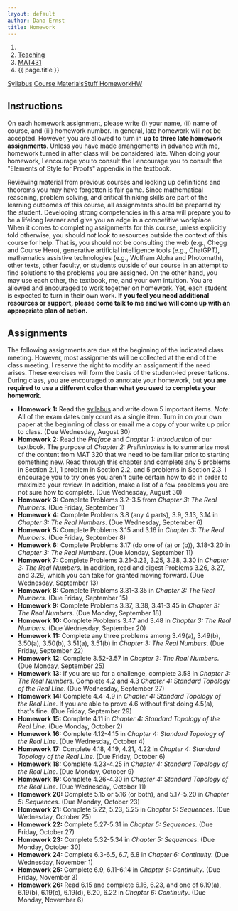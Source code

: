 ```yaml
---
layout: default
author: Dana Ernst
title: Homework
---
```


<ol class="breadcrumb">
  <li><a href="/"><i class="fa fa-home"></i></a></li>
  <li><a href="/teaching/">Teaching</a></li>
  <li><a href="/teaching/mat431f23">MAT431</a></li>
  <li class="active">{{ page.title }}</li>
</ol>

<div class="row">
<div class="col-xs-12">
<div class="btn-group btn-group-justified">
<a class="btn btn-default btn-success" href="{{site.baseurl}}/teaching/mat431f23/syllabus/">Syllabus</a>
<a class="btn btn-default btn-primary" href="{{site.baseurl}}/teaching/mat431f23/materials/">
<span class="hidden-xs">Course Materials</span><span class="visible-xs">Stuff</span>
</a>
<a class="btn btn-default btn-warning" href="{{site.baseurl}}/teaching/mat431f23/homework/">
<span class="hidden-xs">Homework</span><span class="visible-xs">HW</span>
</a>
</div>
</div>
</div>

## Instructions ##
On each homework assignment, please write (i) your name, (ii) name of course, and (iii) homework number. In general, late homework will not be accepted. However, you are allowed to turn in **up to three late homework assignments**. Unless you have made arrangements in advance with me, homework turned in after class will be considered late. When doing your homework, I encourage you to consult the I encourage you to consult the "Elements of Style for Proofs" appendix in the textbook.

Reviewing material from previous courses and looking up definitions and theorems you may have forgotten is fair game. Since mathematical reasoning, problem solving, and critical thinking skills are part of the learning outcomes of this course, all assignments should be prepared by the student. Developing strong competencies in this area will prepare you to be a lifelong learner and give you an edge in a competitive workplace. When it comes to completing assignments for this course, unless explicitly told otherwise, you should *not* look to resources outside the context of this course for help.  That is, you should not be consulting the web (e.g., Chegg and Course Hero), generative artificial intelligence tools (e.g., ChatGPT), mathematics assistive technologies (e.g., Wolfram Alpha and Photomath), other texts, other faculty, or students outside of our course in an attempt to find solutions to the problems you are assigned.  On the other hand, you may use each other, the textbook, me, and your own intuition. You are allowed and encouraged to work together on homework. Yet, each student is expected to turn in their own work.  **If you feel you need additional resources or support, please come talk to me and we will come up with an appropriate plan of action.**

## Assignments ##
The following assignments are due at the beginning of the indicated class meeting. However, most assignments will be collected at the end of the class meeting.  I reserve the right to modify an assignment if the need arises.  These exercises will form the basis of the student-led presentations.  During class, you are encouraged to annotate your homework, but **you are required to use a different color than what you used to complete your homework**.

- **Homework 1:** Read the [syllabus]({{site.baseurl}}/teaching/mat431f23/syllabus/) and write down 5 important items. *Note:*  All of the exam dates only count as a single item.  Turn in on your own paper at the beginning of class or email me a copy of your write up prior to class. (Due Wednesday, August 30)
- **Homework 2:** Read the *Preface* and *Chapter 1: Introduction* of our textbook. The purpose of *Chapter 2: Preliminaries* is to summarize most of the content from MAT 320 that we need to be familiar prior to starting something new. Read through this chapter and complete any 5 problems in Section 2.1, 1 problem in Section 2.2, and 5 problems in Section 2.3. I encourage you to try ones you aren't quite certain how to do in order to maximize your review. In addition, make a list of a few problems you are not sure how to complete. (Due Wednesday, August 30)
- **Homework 3:** Complete Problems 3.2-3.5 from *Chapter 3: The Real Numbers*. (Due Friday, September 1)
- **Homework 4:** Complete Problems 3.8 (any 4 parts), 3.9, 3.13, 3.14 in *Chapter 3: The Real Numbers*. (Due Wednesday, September 6)
- **Homework 5:** Complete Problems 3.15 and 3.16 in *Chapter 3: The Real Numbers*. (Due Friday, September 8)
- **Homework 6:** Complete Problems 3.17 (do one of (a) or (b)), 3.18-3.20 in *Chapter 3: The Real Numbers*. (Due Monday, September 11)
- **Homework 7:** Complete Problems 3.21-3.23, 3.25, 3.28, 3.30 in *Chapter 3: The Real Numbers*. In addition, read and digest Problems 3.26, 3.27, and 3.29, which you can take for granted moving forward. (Due Wednesday, September 13)
- **Homework 8:** Complete Problems 3.31-3.35 in *Chapter 3: The Real Numbers*. (Due Friday, September 15)
- **Homework 9:** Complete Problems 3.37, 3.38, 3.41-3.45 in *Chapter 3: The Real Numbers*. (Due Monday, September 18)
- **Homework 10:** Complete Problems 3.47 and 3.48 in *Chapter 3: The Real Numbers*. (Due Wednesday, September 20)
- **Homework 11:** Complete any three problems among 3.49(a), 3.49(b), 3.50(a), 3.50(b), 3.51(a), 3.51(b) in *Chapter 3: The Real Numbers*. (Due Friday, September 22)
- **Homework 12:** Complete 3.52-3.57 in *Chapter 3: The Real Numbers*. (Due Monday, September 25)
- **Homework 13:** If you are up for a challenge, complete 3.58 in *Chapter 3: The Real Numbers*. Complete 4.2 and 4.3 *Chapter 4: Standard Topology of the Real Line*. (Due Wednesday, September 27)
- **Homework 14:** Complete 4.4-4.9 in *Chapter 4: Standard Topology of the Real Line*. If you are able to prove 4.6 without first doing 4.5(a), that's fine.  (Due Friday, September 29)
- **Homework 15:** Complete 4.11 in *Chapter 4: Standard Topology of the Real Line*.  (Due Monday, October 2)
- **Homework 16:** Complete 4.12-4.15 in *Chapter 4: Standard Topology of the Real Line*.  (Due Wednesday, October 4)
- **Homework 17:** Complete 4.18, 4.19, 4.21, 4.22 in *Chapter 4: Standard Topology of the Real Line*.  (Due Friday, October 6)
- **Homework 18:** Complete 4.23-4.25 in *Chapter 4: Standard Topology of the Real Line*.  (Due Monday, October 9)
- **Homework 19:** Complete 4.26-4.30 in *Chapter 4: Standard Topology of the Real Line*.  (Due Wednesday, October 11)
- **Homework 20:** Complete 5.15 or 5.16 (or both), and 5.17-5.20 in *Chapter 5: Sequences*.  (Due Monday, October 23)
- **Homework 21:** Complete 5.22, 5.23, 5.25 in *Chapter 5: Sequences*.  (Due Wednesday, October 25)
- **Homework 22:** Complete 5.27-5.31 in *Chapter 5: Sequences*.  (Due Friday, October 27)
- **Homework 23:** Complete 5.32-5.34 in *Chapter 5: Sequences*.  (Due Monday, October 30)
- **Homework 24:** Complete 6.3-6.5, 6.7, 6.8 in *Chapter 6: Continuity*.  (Due Wednesday, November 1)
- **Homework 25:** Complete 6.9, 6.11-6.14 in *Chapter 6: Continuity*.  (Due Friday, November 3)
- **Homework 26:** Read 6.15 and complete 6.16, 6.23, and one of 6.19(a), 6.19(b), 6.19(c), 6.19(d), 6.20, 6.22 in *Chapter 6: Continuity*.  (Due Monday, November 6)

<!-- 
- **Homework 5:** Complete Problems 3.8, 3.9, 3.13, 3.14 from [Chapter 3: The Real Numbers]({{site.baseurl}}/teaching/mat431f23/RealNumbers.pdf). (Due Monday, August 30)
- **Homework 6:** Complete Problems 3.15 and 3.16 from [Chapter 3: The Real Numbers]({{site.baseurl}}/teaching/mat431f23/RealNumbers.pdf). (Due Wednesday, September 1)
- **Homework 7:** Complete Problems 3.18-3.22 from [Chapter 3: The Real Numbers]({{site.baseurl}}/teaching/mat431f23/RealNumbers.pdf). In addition, read and digest Problem 3.17, which you can take for granted moving forward. (Due Friday, September 3)
- **Homework 8:** Complete Problems 3.23, 3.25, 3.28, 3.30 from [Chapter 3: The Real Numbers]({{site.baseurl}}/teaching/mat431f23/RealNumbers.pdf). In addition, read and digest Problems 3.26, 3.27, and 3.29, which you can take for granted moving forward. (Due Wednesday, September 8)
- **Homework 9:** Complete Problems 3.31-3.35 from [Chapter 3: The Real Numbers]({{site.baseurl}}/teaching/mat431f23/RealNumbers.pdf). (Due Friday, September 10)
- **Homework 10:** Complete Problems 3.37, 3.38, 3.41-3.43 from [Chapter 3: The Real Numbers]({{site.baseurl}}/teaching/mat431f23/RealNumbers.pdf).  (Due Monday, September 13)
- **Homework 11:** Complete Problems 3.44, 3.45, 3.47, 3.48 from [Chapter 3: The Real Numbers]({{site.baseurl}}/teaching/mat431f23/RealNumbers.pdf).  (Due Wednesday, September 15)
- **Homework 12:** Complete Problems 3.49(a or b), 3.50(a or b), 3.51, 3.52 from [Chapter 3: The Real Numbers]({{site.baseurl}}/teaching/mat431f23/RealNumbers.pdf).  (Due Friday, September 17)
- **Homework 13:** Complete Problems 3.53 and 3.54 from [Chapter 3: The Real Numbers]({{site.baseurl}}/teaching/mat431f23/RealNumbers.pdf).  (Due Monday, September 20)
- **Homework 14:** Complete Problems 3.55 and 3.56 from [Chapter 3: The Real Numbers]({{site.baseurl}}/teaching/mat431f23/RealNumbers.pdf) and 4.2-4.6 in [Chapter 4: Standard Topology of the Real Line]({{site.baseurl}}/teaching/mat431f23/Topology.pdf).  (Due Wednesday, September 22)
- **Homework 15:** Complete Problems 4.7-4.9, 4.11 in [Chapter 4: Standard Topology of the Real Line]({{site.baseurl}}/teaching/mat431f23/Topology.pdf).  (Due Friday, September 24)
- **Homework 16:** Complete Problems 5.8, 5.9, 5.15-5.17 in [Chapter 5: Sequences]({{site.baseurl}}/teaching/mat431f23/Sequences.pdf).  (Due Wednesday, October 6)
- **Homework 17:** Complete Problems 5.19, 5.20, 5.22, 5.24 in [Chapter 5: Sequences]({{site.baseurl}}/teaching/mat431f23/Sequences.pdf).  (Due Friday, October 8)
- **Homework 18:** Complete Problems 5.25, 5.26, 5.28, 5.29 in [Chapter 5: Sequences]({{site.baseurl}}/teaching/mat431f23/Sequences.pdf). Problem 5.27 is optional.  (Due Monday, October 11)
- **Homework 19:** Complete Problems 5.30, 5.31 in [Chapter 5: Sequences]({{site.baseurl}}/teaching/mat431f23/Sequences.pdf) and 6.3, 6.4 in [Chapter 6: Continuity]({{site.baseurl}}/teaching/mat431f23/Continuity.pdf).  (Due Wednesday, October 13)
- **Homework 20:** Complete Problems 6.5-6.8 in [Chapter 6: Continuity]({{site.baseurl}}/teaching/mat431f23/Continuity.pdf).  (Due Friday, October 15)
- **Homework 21:** Complete Problems 6.9-6.14 in [Chapter 6: Continuity]({{site.baseurl}}/teaching/mat431f23/Continuity.pdf).  (Due Monday, October 18)
- **Homework 22:** Complete Problems 6.15, 6.16, 6.18 in [Chapter 6: Continuity]({{site.baseurl}}/teaching/mat431f23/Continuity.pdf).  (Due Wednesday, October 20)
- **Homework 23:** Complete Problem 6.19 in [Chapter 6: Continuity]({{site.baseurl}}/teaching/mat431f23/Continuity.pdf).  (Due Friday, October 22)
- **Homework 24:** Complete problems 6.20-6.25 in [Chapter 6: Continuity]({{site.baseurl}}/teaching/mat431f23/Continuity.pdf).  (Due Monday, October 25)
- **Homework 25:** Complete Problems 6.27-6.31 in [Chapter 6: Continuity]({{site.baseurl}}/teaching/mat431f23/Continuity.pdf).  Problem 6.26 is optional. (Due Wednesday, October 27)
- **Homework 26:** Complete Problems 6.33-6.35 in [Chapter 6: Continuity]({{site.baseurl}}/teaching/mat431f23/Continuity.pdf). (Due Friday, October 29)
- **Homework 27:** Complete Problems 6.36-6.38 in [Chapter 6: Continuity]({{site.baseurl}}/teaching/mat431f23/Continuity.pdf). (Due Monday, November 1)
- **Homework 28:** Complete Problems 7.2, 7.3, 7.6-7.8 in [Chapter 7: Limits]({{site.baseurl}}/teaching/mat431f23/Limits.pdf). (Due Wednesday, November 3)
- **Homework 29:** Complete Problems 9.9-9.12 in [Chapter 9: Integration]({{site.baseurl}}/teaching/mat431f23/Integration.pdf). (Due Friday, November 19)
- **Homework 30:** Complete Problems 9.14, 9.15, 9.17-9.19 in [Chapter 9: Integration]({{site.baseurl}}/teaching/mat431f23/Integration.pdf). (Due Monday, November 22)
- **Homework 31:** Complete Problems 9.21, 9.22, 9.24, 9.25 in [Chapter 9: Integration]({{site.baseurl}}/teaching/mat431f23/Integration.pdf). Problem 9.23 is optional. (Due Wednesday, November 24)
- **Homework 32:** Complete Problems 9.31, 9.34, 9.35 in [Chapter 9: Integration]({{site.baseurl}}/teaching/mat431f23/Integration.pdf). Read and digest Problems 9.32 and 9.33. (Due Wednesday, December 1)
- **Homework 33:** Complete Problems 9.36, 9.37, 9.39, 9.40 in [Chapter 9: Integration]({{site.baseurl}}/teaching/mat431f23/Integration.pdf). (Due Friday, December 3) -->
